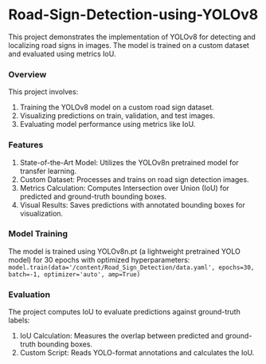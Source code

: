 # Road-Sign-Detection-using-YOLOv8
This project demonstrates the implementation of YOLOv8 for detecting and localizing road signs in images. The model is trained on a custom dataset and evaluated using metrics IoU. 
### Overview
This project involves:
1. Training the YOLOv8 model on a custom road sign dataset.
2. Visualizing predictions on train, validation, and test images.
3. Evaluating model performance using metrics like IoU.
### Features
1. State-of-the-Art Model: Utilizes the YOLOv8n pretrained model for transfer learning.
2. Custom Dataset: Processes and trains on road sign detection images.
3. Metrics Calculation: Computes Intersection over Union (IoU) for predicted and ground-truth bounding boxes.
4. Visual Results: Saves predictions with annotated bounding boxes for visualization.
### Model Training
The model is trained using YOLOv8n.pt (a lightweight pretrained YOLO model) for 30 epochs with optimized hyperparameters:
`
model.train(data='/content/Road_Sign_Detection/data.yaml', epochs=30, batch=-1, optimizer='auto', amp=True)
`
### Evaluation
The project computes IoU to evaluate predictions against ground-truth labels:
1. IoU Calculation: Measures the overlap between predicted and ground-truth bounding boxes.
2. Custom Script: Reads YOLO-format annotations and calculates the IoU.

